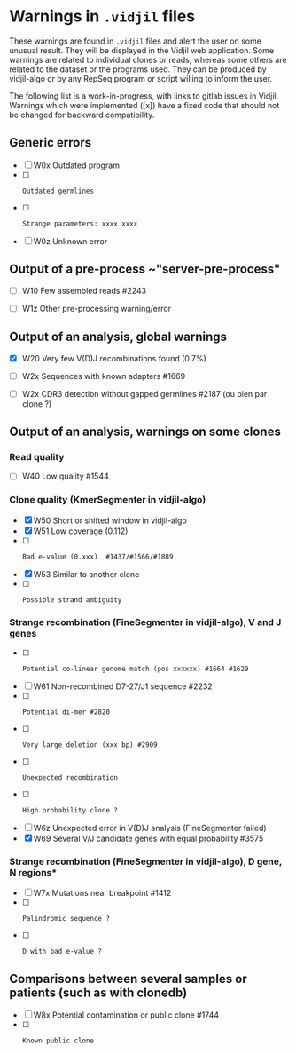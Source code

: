 # Warnings in `.vidjil` files

These warnings are found in `.vidjil` files and alert the user on some unusual result.
They will be displayed in the Vidjil web application. Some warnings are related to individual clones or reads,
whereas some others are related to the dataset or the programs used. They can be produced by vidjil-algo
or by any RepSeq program or script willing to inform the user.

The following list is a work-in-progress, with links to gitlab issues in Vidjil.
Warnings which were implemented ([x]) have a fixed code that should not be changed for backward compatibility.


## Generic errors
- [ ] W0x Outdated program
- [ ]     Outdated germlines  
- [ ]     Strange parameters: xxxx xxxx
- [ ] W0z Unknown error

## Output of a pre-process ~"server-pre-process" 
- [ ] W10 Few assembled reads  #2243  
- [ ] W1z Other pre-processing warning/error


## Output of an analysis, global warnings
- [x] W20 Very few V(D)J recombinations found (0.7%)
- [ ] W2x Sequences with known adapters #1669
- [ ] W2x CDR3 detection without gapped germlines   #2187   (ou bien par clone ?)


## Output of an analysis, warnings on some clones

### Read quality
- [ ] W40 Low quality  #1544 

### Clone quality (KmerSegmenter in vidjil-algo)
- [x] W50 Short or shifted window in vidjil-algo
- [x] W51 Low coverage (0.112)
- [ ]     Bad e-value (0.xxx)  #1437/#1566/#1889 
- [x] W53 Similar to another clone      
- [ ]     Possible strand ambiguity 

### Strange recombination (FineSegmenter in vidjil-algo), V and J genes
- [ ]     Potential co-linear genome match (pos xxxxxx) #1664 #1629 
- [ ] W61 Non-recombined D7-27/J1 sequence  #2232
- [ ]     Potential di-mer #2820 
- [ ]     Very large deletion (xxx bp) #2909
- [ ]     Unexpected recombination
- [ ]     High probability clone ?
- [ ] W6z Unexpected error in V(D)J analysis (FineSegmenter failed)
- [x] W69 Several V/J candidate genes with equal probability #3575

### Strange recombination (FineSegmenter in vidjil-algo), D gene, N regions*
- [ ] W7x Mutations near breakpoint #1412 
- [ ]     Palindromic sequence ?
- [ ]     D with bad e-value ? 


## Comparisons between several samples or patients (such as with clonedb)
- [ ] W8x Potential contamination or public clone #1744 
- [ ]     Known public clone 

